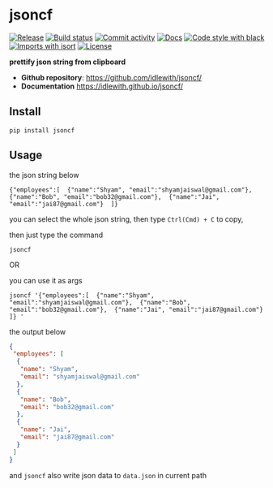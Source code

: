 # jsoncf

[![Release](https://img.shields.io/github/v/release/idlewith/jsoncf)](https://img.shields.io/github/v/release/idlewith/jsoncf)
[![Build status](https://img.shields.io/github/workflow/status/idlewith/jsoncf/merge-to-main)](https://img.shields.io/github/workflow/status/idlewith/jsoncf/merge-to-main)
[![Commit activity](https://img.shields.io/github/commit-activity/m/idlewith/jsoncf)](https://img.shields.io/github/commit-activity/m/idlewith/jsoncf)
[![Docs](https://img.shields.io/badge/docs-gh--pages-blue)](https://idlewith.github.io/jsoncf/)
[![Code style with black](https://img.shields.io/badge/code%20style-black-000000.svg)](https://github.com/psf/black)
[![Imports with isort](https://img.shields.io/badge/%20imports-isort-%231674b1)](https://pycqa.github.io/isort/)
[![License](https://img.shields.io/github/license/idlewith/jsoncf)](https://img.shields.io/github/license/idlewith/jsoncf)

**prettify json string from clipboard**

- **Github repository**: <https://github.com/idlewith/jsoncf/>
- **Documentation** <https://idlewith.github.io/jsoncf/>


## Install

```shell
pip install jsoncf
```

## Usage

the json string below

```
{"employees":[  {"name":"Shyam", "email":"shyamjaiswal@gmail.com"},  {"name":"Bob", "email":"bob32@gmail.com"},  {"name":"Jai", "email":"jai87@gmail.com"}  ]} 
```

you can select the whole json string, then type `Ctrl(Cmd) + C` to copy,

then just type the command

```shell
jsoncf
```

OR

you can use it as args

````shell
jsoncf '{"employees":[  {"name":"Shyam", "email":"shyamjaiswal@gmail.com"},  {"name":"Bob", "email":"bob32@gmail.com"},  {"name":"Jai", "email":"jai87@gmail.com"}  ]} '
````

the output below

```json
{
 "employees": [
  {
   "name": "Shyam",
   "email": "shyamjaiswal@gmail.com"
  },
  {
   "name": "Bob",
   "email": "bob32@gmail.com"
  },
  {
   "name": "Jai",
   "email": "jai87@gmail.com"
  }
 ]
}
```


and `jsoncf` also write json data to `data.json` in current path


